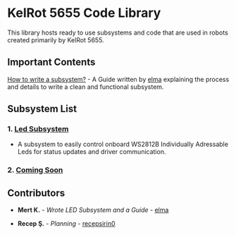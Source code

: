 # KelRot 5655 Code Library

This library hosts ready to use subsystems and code that are used in robots created primarily by KelRot 5655.

## Important Contents

[How to write a subsystem?](https://github.com/KelRot/2025-library/blob/led-subsystem/docs/Guide.md) - A Guide written by [elma](https://github.com/mekathegapple) explaining the process and details to write a clean and functional subsystem.

## Subsystem List

### 1. [Led Subsystem](https://github.com/KelRot/2025-library/blob/main/src/main/java/frc/robot/subsystems/Led.java)
- A subsystem to easily control onboard WS2812B Individually Adressable Leds for status updates and driver communication.

### 2. [Coming Soon](https://www.touchgrasss.com/)


## Contributors

- **Mert K.** - *Wrote LED Subsystem and a Guide* - [elma](https://github.com/mekathegapple)

- **Recep Ş.** - *Planning* - [recepsirin0](https://github.com/recepsirin0)
